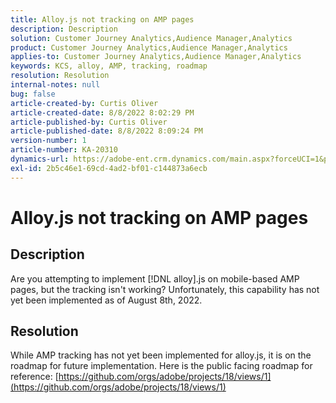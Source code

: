```yaml
---
title: Alloy.js not tracking on AMP pages
description: Description
solution: Customer Journey Analytics,Audience Manager,Analytics
product: Customer Journey Analytics,Audience Manager,Analytics
applies-to: Customer Journey Analytics,Audience Manager,Analytics
keywords: KCS, alloy, AMP, tracking, roadmap
resolution: Resolution
internal-notes: null
bug: false
article-created-by: Curtis Oliver
article-created-date: 8/8/2022 8:02:29 PM
article-published-by: Curtis Oliver
article-published-date: 8/8/2022 8:09:24 PM
version-number: 1
article-number: KA-20310
dynamics-url: https://adobe-ent.crm.dynamics.com/main.aspx?forceUCI=1&pagetype=entityrecord&etn=knowledgearticle&id=e0519906-5517-ed11-b83e-0022480868ff
exl-id: 2b5c46e1-69cd-4ad2-bf01-c144873a6ecb
---
```

# Alloy.js not tracking on AMP pages

## Description


Are you attempting to implement [!DNL alloy].js on mobile-based AMP pages, but the tracking isn't working? Unfortunately, this capability has not yet been implemented as of August 8th, 2022.


## Resolution


While AMP tracking has not yet been implemented for alloy.js, it is on the roadmap for future implementation. Here is the public facing roadmap for reference: [https://github.com/orgs/adobe/projects/18/views/1](https://github.com/orgs/adobe/projects/18/views/1)
